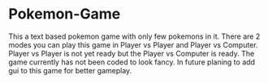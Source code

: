 # Pokemon-Game
This a text based pokemon game with only few pokemons in it.
There are 2 modes you can play this game in Player vs Player and Player vs Computer.
Player vs Player is not yet ready but the Player vs Computer is ready.
The game currently has not been coded to look fancy.
In future planing to add gui to this game for better gameplay.
